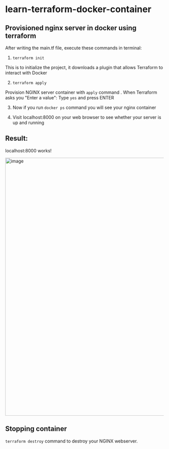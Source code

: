 # learn-terraform-docker-container

## Provisioned nginx server in docker using terraform

After writing the main.tf file, execute these commands in terminal:

1) `terraform init`


This is to initialize the project, it downloads a plugin that allows Terraform to interact with Docker

2) `terraform apply`

Provision NGINX server container with `apply` command . When Terraform asks you "Enter a value": Type `yes` and press ENTER

3) Now if you run `docker ps` command you will see your nginx container

4) Visit localhost:8000 on your web browser to see whether your server is up and running

## Result:

localhost:8000 works!

<img width="818" alt="image" src="https://user-images.githubusercontent.com/58885463/175804808-c9bb3023-9cc2-4adf-aaa2-04b7efc5365a.png">

## Stopping container

`terraform destroy` command to destroy your NGINX webserver.

